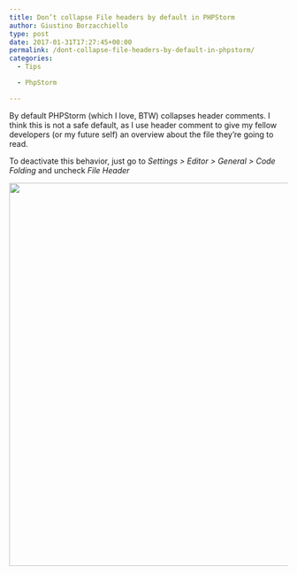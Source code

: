 ```yaml
---
title: Don’t collapse File headers by default in PHPStorm
author: Giustino Borzacchiello
type: post
date: 2017-01-31T17:27:45+00:00
permalink: /dont-collapse-file-headers-by-default-in-phpstorm/
categories:
  - Tips

  - PhpStorm

---
```

By default PHPStorm (which I love, BTW) collapses header comments. I think this is not a safe default, as I use header comment to give my fellow developers (or my future self) an overview about the file they&#8217;re going to read.

To deactivate this behavior, just go to _Settings > Editor > General > Code Folding_ and uncheck _File Header_

[<img src="https://i2.wp.com/v1.giustino.blog/wp-content/uploads/2017/01/phpstorm-deactivate-file-header-collapse-folding.png?resize=1059%2C693" alt="" width="1059" height="693" class="aligncenter size-full wp-image-1701" srcset="https://i2.wp.com/v1.giustino.blog/wp-content/uploads/2017/01/phpstorm-deactivate-file-header-collapse-folding.png?w=1059&ssl=1 1059w, https://i2.wp.com/v1.giustino.blog/wp-content/uploads/2017/01/phpstorm-deactivate-file-header-collapse-folding.png?resize=300%2C196&ssl=1 300w, https://i2.wp.com/v1.giustino.blog/wp-content/uploads/2017/01/phpstorm-deactivate-file-header-collapse-folding.png?resize=1024%2C670&ssl=1 1024w" sizes="(max-width: 1059px) 100vw, 1059px" data-recalc-dims="1" />][1]

 [1]: https://i2.wp.com/v1.giustino.blog/wp-content/uploads/2017/01/phpstorm-deactivate-file-header-collapse-folding.png